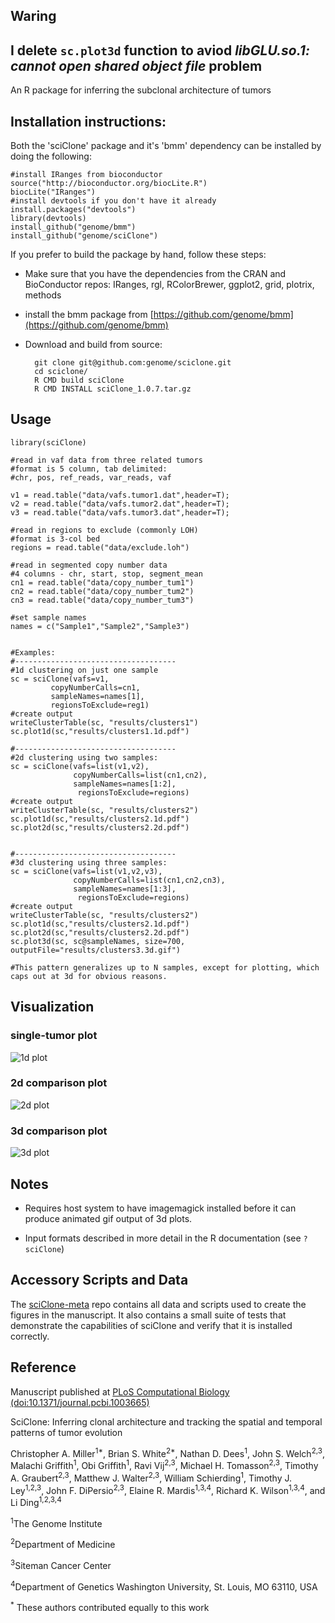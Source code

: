 ## Waring

## I delete `sc.plot3d` function to aviod *libGLU.so.1: cannot open shared object file* problem


An R package for inferring the subclonal architecture of tumors

## Installation instructions:

Both the 'sciClone' package and it's 'bmm' dependency can be installed by doing the following:

    #install IRanges from bioconductor
    source("http://bioconductor.org/biocLite.R")
    biocLite("IRanges")
    #install devtools if you don't have it already
    install.packages("devtools")
    library(devtools)
    install_github("genome/bmm")
    install_github("genome/sciClone")

If you prefer to build the package by hand, follow these steps:

- Make sure that you have the dependencies from the CRAN and BioConductor repos:
IRanges, rgl, RColorBrewer, ggplot2, grid, plotrix, methods

- install the bmm package from [https://github.com/genome/bmm](https://github.com/genome/bmm)

- Download and build from source:


        git clone git@github.com:genome/sciclone.git
        cd sciclone/
        R CMD build sciClone
        R CMD INSTALL sciClone_1.0.7.tar.gz

## Usage
    library(sciClone)

    #read in vaf data from three related tumors
    #format is 5 column, tab delimited: 
    #chr, pos, ref_reads, var_reads, vaf

    v1 = read.table("data/vafs.tumor1.dat",header=T);
    v2 = read.table("data/vafs.tumor2.dat",header=T);
    v3 = read.table("data/vafs.tumor3.dat",header=T);

    #read in regions to exclude (commonly LOH)
    #format is 3-col bed
    regions = read.table("data/exclude.loh")

    #read in segmented copy number data
    #4 columns - chr, start, stop, segment_mean   
    cn1 = read.table("data/copy_number_tum1")
    cn2 = read.table("data/copy_number_tum2")
    cn3 = read.table("data/copy_number_tum3")

    #set sample names
    names = c("Sample1","Sample2","Sample3")


    #Examples:
    #------------------------------------
    #1d clustering on just one sample
    sc = sciClone(vafs=v1,
             copyNumberCalls=cn1,
             sampleNames=names[1],
             regionsToExclude=reg1)
    #create output
    writeClusterTable(sc, "results/clusters1")
    sc.plot1d(sc,"results/clusters1.1d.pdf")

    #------------------------------------
    #2d clustering using two samples:
    sc = sciClone(vafs=list(v1,v2),
                  copyNumberCalls=list(cn1,cn2),
                  sampleNames=names[1:2],
                   regionsToExclude=regions)
    #create output
    writeClusterTable(sc, "results/clusters2")
    sc.plot1d(sc,"results/clusters2.1d.pdf")
    sc.plot2d(sc,"results/clusters2.2d.pdf")


    #------------------------------------
    #3d clustering using three samples:
    sc = sciClone(vafs=list(v1,v2,v3),
                  copyNumberCalls=list(cn1,cn2,cn3),
                  sampleNames=names[1:3],
                   regionsToExclude=regions)
    #create output
    writeClusterTable(sc, "results/clusters2")
    sc.plot1d(sc,"results/clusters2.1d.pdf")
    sc.plot2d(sc,"results/clusters2.2d.pdf")
    sc.plot3d(sc, sc@sampleNames, size=700, outputFile="results/clusters3.3d.gif")

    #This pattern generalizes up to N samples, except for plotting, which caps out at 3d for obvious reasons.

## Visualization

### single-tumor plot
![1d plot](http://i.imgur.com/n4JNs9t.png)

### 2d comparison plot
![2d plot](http://i.imgur.com/8h0qAWx.png)

### 3d comparison plot
![3d plot](http://i.imgur.com/iM0V1kq.gif)

## Notes

- Requires host system to have imagemagick installed before it can produce animated gif output of 3d plots.

- Input formats described in more detail in the R documentation (see `?sciClone`)

## Accessory Scripts and Data
The [sciClone-meta](https://github.com/genome/sciclone-meta) repo contains all data and scripts used to create the figures in the manuscript. It also contains a small suite of tests that demonstrate the capabilities of sciClone and verify that it is installed correctly.

## Reference
Manuscript published at [PLoS Computational Biology (doi:10.1371/journal.pcbi.1003665)](http://www.ploscompbiol.org/article/info%3Adoi%2F10.1371%2Fjournal.pcbi.1003665)

SciClone: Inferring clonal architecture and tracking the spatial and temporal patterns of tumor evolution

Christopher A. Miller<sup>1*</sup>, Brian S. White<sup>2*</sup>, Nathan D. Dees<sup>1</sup>, John S. Welch<sup>2,3</sup>, Malachi Griffith<sup>1</sup>, Obi Griffith<sup>1</sup>, Ravi Vij<sup>2,3</sup>, Michael H. Tomasson<sup>2,3</sup>, Timothy A. Graubert<sup>2,3</sup>, Matthew J. Walter<sup>2,3</sup>, William Schierding<sup>1</sup>, Timothy J. Ley<sup>1,2,3</sup>, John F. DiPersio<sup>2,3</sup>, Elaine R. Mardis<sup>1,3,4</sup>, Richard K. Wilson<sup>1,3,4</sup>, and Li Ding<sup>1,2,3,4</sup>

<sup>1</sup>The Genome Institute

<sup>2</sup>Department of Medicine

<sup>3</sup>Siteman Cancer Center

<sup>4</sup>Department of Genetics Washington University, St. Louis, MO 63110, USA

<sup>*</sup> These authors contributed equally to this work
